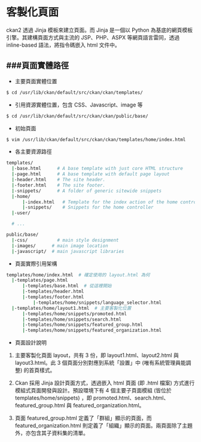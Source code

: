 # 客製化頁面

<script type="text/javascript" src="gitbook/app.js"></script>
<script type="text/javascript" src="js/general.js"></script>

ckan2 透過 Jinja 模板來建立頁面。而 Jinja 是一個以 Python 為基底的網頁模板引擎。其建構頁面方式與主流的 JSP、PHP、ASPX 等網頁語言雷同，透過 inline-based 語法，將指令碼嵌入 html 文件中。

###頁面實體路徑
---

* 主要頁面實體位置

```Bash
$ cd /usr/lib/ckan/default/src/ckan/ckan/templates/
```

* 引用資源實體位置，包含 CSS、Javascript、image 等

```Bash
$ cd /usr/lib/ckan/default/src/ckan/ckan/public/base/
```

* 初始頁面

```Bash
$ vim /usr/lib/ckan/default/src/ckan/ckan/templates/home/index.html
```

* 各主要資源路徑

```Bash
templates/
  |-base.html      # A base template with just core HTML structure
  |-page.html      # A base template with default page layout
  |-header.html    # The site header.
  |-footer.html    # The site footer.
  |-snippets/      # A folder of generic sitewide snippets
  |-home/
      |-index.html   # Template for the index action of the home controller
      |-snippets/    # Snippets for the home controller
  |-user/

  # ...

public/base/
  |-css/           # main style designment
  |-images/	     # main image location
  |-javascript/	 # main javascript libraries
```

* 頁面實際引用架構

```Bash
templates/home/index.html  # 確定使用的 layout.html 為何
  |-templates/page.html
      |-templates/base.html  # 從這裡開始
      |-templates/header.html
      |-templates/footer.html
          |-templates/home/snippets/language_selector.html
  |-templates/home/layout1.html  # 主要客製化位置
      |-templates/home/snippets/promoted.html
      |-templates/home/snippets/search.html
      |-templates/home/snippets/featured_group.html
      |-templates/home/snippets/featured_organization.html
```

* 頁面設計說明

1. 主要客製化頁面 layout，共有 3 份，即 layout1.html、layout2.html 與 layout3.html。此 3 個頁面分別對應到系統「設置」中 (唯有系統管理員能調整) 的首頁樣式。

2. Ckan 採用 Jinja 設計頁面方式，透過嵌入 html 頁面 (即 .html 檔案) 方式進行模組式頁面開發與設計。預設環境下有 4 個主要子頁面模組 (皆位於 templates/home/snippets) ，即 promoted.html、search.html、featured_group.html 與 featured_organization.html。

3. 頁面 featured_group.html 定義了「群組」顯示的頁面，而 featured_organization.html 則定義了「組織」顯示的頁面。兩頁面除了主題外，亦包含其子資料集的清單。





